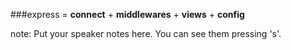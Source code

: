 <!-- ##  express_equel
 -->
###express = __connect__ + __middlewares__ + __views__ + __config__

note:
    Put your speaker notes here.
    You can see them pressing 's'.
